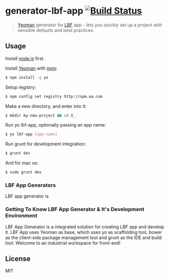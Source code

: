 # generator-lbf-app [![Build Status](https://secure.travis-ci.org/mice530/generator-lbf-app.png?branch=master)](https://travis-ci.org/mice530/generator-lbf-app)

> [Yeoman](http://yeoman.io) generator for [LBF](http://lbf.epc.oa.com) app - lets you quickly set up a project with sensible defaults and best practices.


## Usage

Install [node.js](http://nodejs.org) first.

Install [Yeoman](http://yeoman.io) with [npm](http://npmjs.org):
```bash
$ npm install -g yo
```

Setup registry:
```bash
$ npm config set registry http://npm.oa.com
```

Make a new directory, and enter into it:
```bash
$ mkdir my-new-project && cd $_
```

Run yo lbf-app, optionally passing an app name:
```bash
$ yo lbf-app [app-name]
```

Run grunt for development integration:
```bash
$ grunt dev
```
And for mac os:
```bash
$ sudo grunt dev
```

### LBF App Generators
LBF app generator is

### Getting To Know LBF App Generator & It's Development Environment

LBF App Generator is a integrated solution for creating LBF app and develop it.
 LBF App uses Yeoman as base, which uses yo as scaffolding tool, bower as the client-side package management tool and grunt as the IDE and build tool.
 Welcome to an industrial workspace for front-end!


## License

MIT
